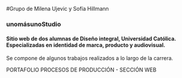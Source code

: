 #Grupo de Milena Ujevic y Sofía Hillmann

### unomásunoStudio

#### Sitio web de dos alumnas de Diseño integral, Universidad Católica. Especializadas en identidad de marca, producto y audiovisual.
Se compone de algunos trabajos realizados a lo largo de la carrera.

PORTAFOLIO PROCESOS DE PRODUCCIÓN - SECCIÓN WEB


